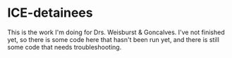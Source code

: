 # ICE-detainees
This is the work I'm doing for Drs. Weisburst &amp; Goncalves. 
I've not finished yet, so there is some code here that hasn't been run yet, and there is still some code that needs troubleshooting.
